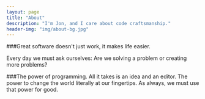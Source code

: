 ```yaml
---
layout: page
title: "About"
description: "I'm Jon, and I care about code craftsmanship."
header-img: "img/about-bg.jpg"
---
```

###Great software doesn't just work, it makes life easier.

<!-- Not just for the end user,  -->
Every day we must ask ourselves: Are we solving a problem or creating more problems?



###The power of programming.
All it takes is an idea and an editor.
The power to change the world literally at our fingertips.
As always, we must use that power for good.
